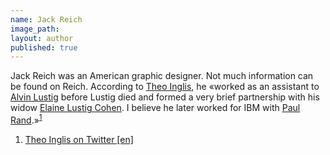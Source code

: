 ```yaml
---
name: Jack Reich
image_path:
layout: author
published: true
---
```

Jack Reich was an American graphic designer. Not much information can be found on Reich. According to <a class="text-reg-link" href="https://www.theoinglis.co.uk">Theo Inglis</a>, he «worked as an assistant to <a class="text cat-link author" href="/authors/Alvin Lustig/">Alvin Lustig</a> before Lustig died and formed a very brief partnership with his widow <a class="text cat-link author" href="/authors/Elaine Lustig Cohen/">Elaine Lustig Cohen</a>. I believe he later worked for IBM with <a class="text cat-link author" href="/authors/Paul Rand/">Paul Rand</a>.»<sup><a class="fn-down" id="fn1-a" href="#fn1-b">1</a></sup>

<ol class="footnotes">
<li><a class="fn-link" href="https://twitter.com/theo_inglis/status/1113424334415106049">Theo Inglis on Twitter [en]</a></li>
</ol>
